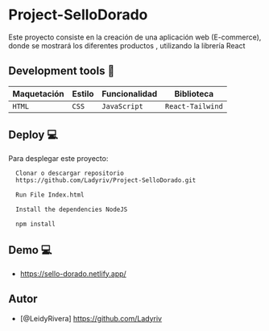 # Project-SelloDorado
Este proyecto consiste en la creación de una aplicación web (E-commerce), donde se mostrará los diferentes productos , utilizando la librería React

## Development tools 🧰
|  Maquetación  |     Estilo    | Funcionalidad | Biblioteca  | 
|---------------|---------------|---------------|---------------|
|   `HTML`      |     `CSS`     |`JavaScript` |`React-Tailwind` |

## Deploy  :computer:

Para desplegar este proyecto:

```bash
  Clonar o descargar repositorio
  https://github.com/Ladyriv/Project-SelloDorado.git
```
```bash
  Run File Index.html
```
```bash
  Install the dependencies NodeJS
```
```bash
  npm install
```

  
 
 
## Demo  :computer:
- https://sello-dorado.netlify.app/

## Autor
- [@LeidyRivera] https://github.com/Ladyriv
